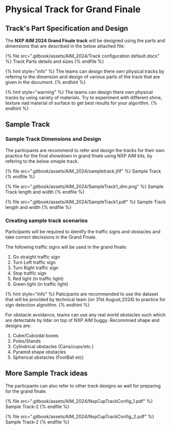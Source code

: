 # Physical Track for Grand Finale

## Track's Part Specification and Design
The **NXP AIM 2024 Grand Finale track** will be designed using the parts and dimensions that are described in the below attached file:

{% file src=".gitbook/assets/AIM_2024/Track configuration default.docx" %}
Track Parts details and sizes
{% endfile %}

{% hint style="info" %}
The teams can design there own physical tracks by refering to the dimension and design of various parts of the track that are given in the document.
{% endhint %}

{% hint style="warning" %}
The teams can design there own physical tracks by using variety of materials. Try to experiment with different shine, texture nad material of surface to get best results for your algorithm.
{% endhint %}

## Sample Track 

### Sample Track Dimensions and Design 

The particpants are recommend to refer and design the tracks for their own practice for the final showdown in grand finale using NXP AIM kits, by refering to the below smaple track. 

{% file src=".gitbook/assets/AIM_2024/sampletrack.jfif" %}
Sample Track
{% endfile %}

{% file src=".gitbook/assets/AIM_2024/SampleTrack1_dim.png" %}
Sample Track length and width
{% endfile %}

{% file src=".gitbook/assets/AIM_2024/SampleTrack1.pdf" %}
Sample Track length and width
{% endfile %}

### Creating sample track scenarios

Participants will be required to identify the traffic signs and obstacles and take correct decissions in the Grand Finale. 

The following traffic signs will be used in the grand finale:
1. Go straight traffic sign
2. Turn Left traffic sign
3. Turn Right traffic sign
4. Stop traffic sign
5. Red light (in traffic light)
6. Green light (in traffic light)

{% hint style="info" %}
Paticipants are recommended to use the dataset that will be provided by technical team (on 31st August,2024) to practice for sign detection algroithm.
{% endhint %}

For obstacle avoidance, teams can use any real world obstacles such which are detectable by lidar on top of NXP AIM buggy. Recommned shape and designs are:
1. Cube/Cuboidal boxes
2. Poles/Stands
3. Cylindrical obstacles (Cans/cups/etc.)
4. Pyramid shape obstacles
5. Spherical obstacles (FootBall etc)

## More Sample Track ideas

The particpants can also refer to other track designs as well for preparing for the grand finale. 

{% file src=".gitbook/assets/AIM_2024/NxpCupTrackConfig_1.pdf" %}
Sample Track-2
{% endfile %}

{% file src=".gitbook/assets/AIM_2024/NxpCupTrackConfig_2.pdf" %}
Sample Track-2
{% endfile %}
